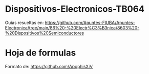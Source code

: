 # Dispositivos-Electronicos-TB064

Guias resueltas en: https://github.com/Apuntes-FIUBA/Apuntes-Electronica/tree/main/86%20-%20Electr%C3%B3nica/8603%20-%20Dispositivos%20Semiconductores

# Hoja de formulas
Formato de: https://github.com/ApophisXIV
